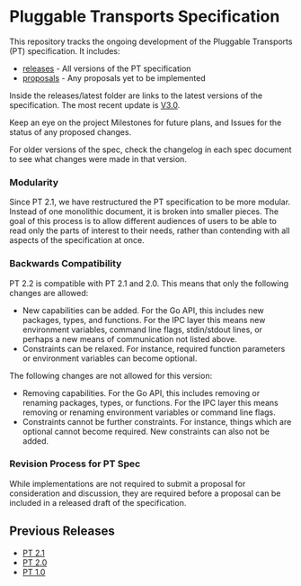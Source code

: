 # Pluggable Transports Specification

This repository tracks the ongoing development of the Pluggable Transports (PT) specification. It includes:

* [releases](releases) - All versions of the PT specification
* [proposals](proposals) - Any proposals yet to be implemented

Inside the releases/latest folder are links to the latest versions of the specification. The most recent update is [V3.0](releases/PTSpecV3.0). 

Keep an eye on the project Milestones for future plans, and Issues for the status of any proposed changes.

For older versions of the spec, check the changelog in each spec document to see what changes were made in that version.


### Modularity

Since PT 2.1, we have restructured the PT specification to be more modular. Instead of one monolithic document, it is broken into smaller pieces. The goal of this process is to allow different audiences of users to be able to read only the parts of interest to their needs, rather than contending with all aspects of the specification at once.

### Backwards Compatibility

PT 2.2 is compatible with PT 2.1 and 2.0. This means that only the following changes are allowed:

- New capabilities can be added. For the Go API, this includes new packages, types, and functions. For the IPC layer this means new environment variables, command line flags, stdin/stdout lines, or perhaps a new means of communication not listed above.
- Constraints can be relaxed. For instance, required function parameters or environment variables can become optional.

The following changes are not allowed for this version:
- Removing capabilities. For the Go API, this includes removing or renaming packages, types, or functions. For the IPC layer this means removing or renaming environment variables or command line flags.
- Constraints cannot be further constraints. For instance, things which are optional cannot become required. New constraints can also not be added.

### Revision Process for PT Spec

While implementations are not required to submit a proposal for consideration and discussion, they are required before a proposal can be included in a released draft of the specification.

## Previous Releases

* [PT 2.1](releases/PTSpecV2.1)
* [PT 2.0](releases/PTSpecV2.0)
* [PT 1.0](releases/PTSpecV1.0)
